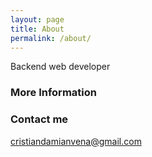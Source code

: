 ```yaml
---
layout: page
title: About
permalink: /about/
---
```


Backend web developer

### More Information



### Contact me

[cristiandamianvena@gmail.com](mailto:cristiandamianvena@gmail.com)